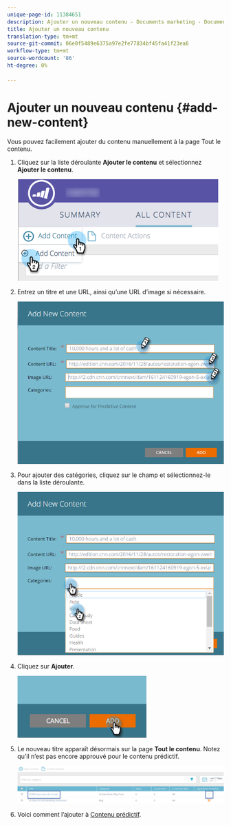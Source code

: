 ```yaml
---
unique-page-id: 11384651
description: Ajouter un nouveau contenu - Documents marketing - Documentation du produit
title: Ajouter un nouveau contenu
translation-type: tm+mt
source-git-commit: 06e0f5489e6375a97e2fe77834bf45fa41f23ea6
workflow-type: tm+mt
source-wordcount: '86'
ht-degree: 0%

---
```



# Ajouter un nouveau contenu {#add-new-content}

Vous pouvez facilement ajouter du contenu manuellement à la page Tout le contenu.

1. Cliquez sur la liste déroulante **Ajouter le contenu** et sélectionnez **Ajouter le contenu**.

   ![](assets/image2017-10-3-8-3a54-3a9.png)

1. Entrez un titre et une URL, ainsi qu’une URL d’image si nécessaire.

   ![](assets/add-new-content-updated-pencils.png)

1. Pour ajouter des catégories, cliquez sur le champ et sélectionnez-le dans la liste déroulante.

   ![](assets/add-new-content-categories-updated-hands.png)

1. Cliquez sur **Ajouter**.

   ![](assets/all-content-add-hand.png)

1. Le nouveau titre apparaît désormais sur la page **Tout le contenu**. Notez qu’il n’est pas encore approuvé pour le contenu prédictif.

   ![](assets/image2017-10-3-8-3a55-3a21.png)

1. Voici comment l’ajouter à [Contenu prédictif](/help/marketo/product-docs/predictive-content/working-with-all-content/approve-a-title-for-predictive-content.md).
